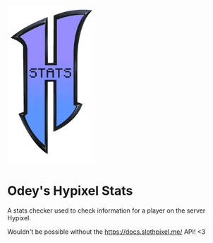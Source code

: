 <img height=360 width=200  src=logo.png>

# Odey's Hypixel Stats

A stats checker used to check information for a player on the server Hypixel.

Wouldn't be possible without the https://docs.slothpixel.me/ API! <3


